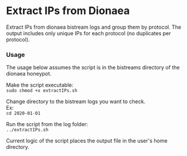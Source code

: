 # Extract IPs from Dionaea

Extract IPs from dionaea bistream logs and group them by protocol. The output includes only unique IPs for each protocol (no duplicates per protocol).

### Usage

The usage below assumes the script is in the bistreams directory of the dionaea honeypot.

Make the script executable: <br/>
```sudo chmod +x extractIPs.sh```

Change directory to the bistream logs you want to check. <br/>
Ex: <br/>
```cd 2020-01-01```<br/>

Run the script from the log folder:<br/>
```../extractIPs.sh```<br/>

Current logic of the script places the output file in the user's home directory. 
